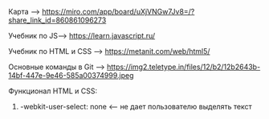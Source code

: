 Карта --> https://miro.com/app/board/uXjVNGw7Jv8=/?share_link_id=860861096273

Учебник по JS--> https://learn.javascript.ru/

Учебник по HTML и CSS —> https://metanit.com/web/html5/

Основные команды в Git --> https://img2.teletype.in/files/12/b2/12b2643b-14bf-447e-9e46-585a00374999.jpeg

Функционал HTML и CSS:
1) -webkit-user-select: none <-- не дает пользователю выделять текст
